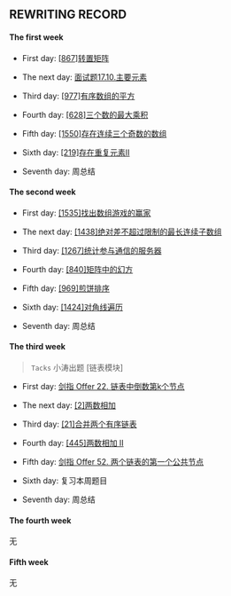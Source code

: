 ## REWRITING RECORD

#### The first week

* First day: [[867]转置矩阵](https://leetcode-cn.com/problems/transpose-matrix)

* The next day: [面试题17.10.主要元素](https://leetcode-cn.com/problems/find-majority-element-lcci)

* Third day: [[977]有序数组的平方](https://leetcode-cn.com/problems/squares-of-a-sorted-array/)

* Fourth day: [[628]三个数的最大乘积](https://leetcode-cn.com/problems/maximum-product-of-three-numbers)

* Fifth day: [[1550]存在连续三个奇数的数组](https://leetcode-cn.com/problems/three-consecutive-odds)

* Sixth day: [[219]存在重复元素II](https://leetcode-cn.com/problems/contains-duplicate-ii)

* Seventh day: 周总结

#### The second week

* First day: [[1535]找出数组游戏的赢家](https://leetcode-cn.com/problems/find-the-winner-of-an-array-game)

* The next day: [[1438]绝对差不超过限制的最长连续子数组](https://leetcode-cn.com/problems/longest-continuous-subarray-with-absolute-diff-less-than-or-equal-to-limit)

* Third day: [[1267]统计参与通信的服务器](https://leetcode-cn.com/problems/count-servers-that-communicate)

* Fourth day: [[840]矩阵中的幻方](https://leetcode-cn.com/problems/magic-squares-in-grid)

* Fifth day: [[969]煎饼排序](https://leetcode-cn.com/problems/pancake-sorting/)

* Sixth day: [[1424]对角线遍历](https://leetcode-cn.com/problems/diagonal-traverse-ii)

* Seventh day: 周总结

#### The third week
> `Tacks` 小涛出题 [链表模块]

* First day: [剑指 Offer 22. 链表中倒数第k个节点](https://leetcode-cn.com/problems/lian-biao-zhong-dao-shu-di-kge-jie-dian-lcof/)

* The next day: [[2]两数相加](https://leetcode-cn.com/problems/add-two-numbers/)

* Third day: [[21]合并两个有序链表](https://leetcode-cn.com/problems/merge-two-sorted-lists/)

* Fourth day: [[445]两数相加 II](https://leetcode-cn.com/problems/add-two-numbers-ii/)

* Fifth day: [剑指 Offer 52. 两个链表的第一个公共节点](https://leetcode-cn.com/problems/liang-ge-lian-biao-de-di-yi-ge-gong-gong-jie-dian-lcof/)

* Sixth day: 复习本周题目

* Seventh day: 周总结

#### The fourth week

无

#### Fifth week

无
